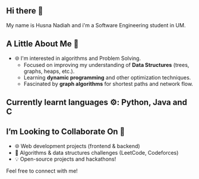 ## Hi there 👋

My name is Husna Nadiah and i'm a Software Engineering student in UM.  

## A Little About Me 🌱  
- 🌐 I'm interested in algorithms and Problem Solving.
   - Focused on improving my understanding of **Data Structures** (trees, graphs, heaps, etc.).  
   - Learning **dynamic programming** and other optimization techniques.  
   - Fascinated by **graph algorithms** for shortest paths and network flow.

##  Currently learnt languages ⚙️: Python, Java and C

## I’m Looking to Collaborate On 🤝  
- 🌐 Web development projects (frontend & backend)
- 🧠 Algorithms & data structures challenges (LeetCode, Codeforces)
- 💡 Open-source projects and hackathons!  

Feel free to connect with me!


